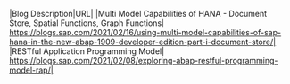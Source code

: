 |Blog Description|URL|
|Multi Model Capabilities of HANA - Document Store, Spatial Functions, Graph Functions| https://blogs.sap.com/2021/02/16/using-multi-model-capabilities-of-sap-hana-in-the-new-abap-1909-developer-edition-part-i-document-store/|
|RESTful Application Programming Model| https://blogs.sap.com/2021/02/08/exploring-abap-restful-programming-model-rap/|
